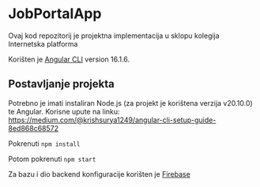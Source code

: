 # JobPortalApp

Ovaj kod repozitorij je projektna implementacija u sklopu kolegija Internetska platforma 

Korišten je  [Angular CLI](https://github.com/angular/angular-cli) version 16.1.6.

## Postavljanje projekta

Potrebno je imati instaliran Node.js (za projekt je korištena verzija v20.10.0) te Angular. Korisne upute na linku: https://medium.com/@krishsurya1249/angular-cli-setup-guide-8ed868c68572

Pokrenuti `npm install`

Potom pokrenuti `npm start`

Za bazu i dio backend konfiguracije korišten je [Firebase](https://firebase.google.com/)

